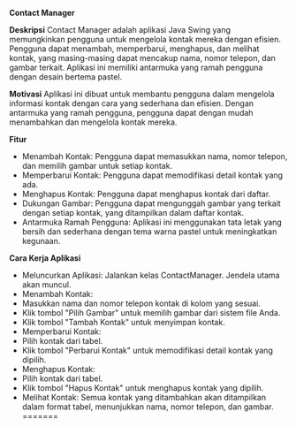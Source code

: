 **Contact Manager**

**Deskripsi**
Contact Manager adalah aplikasi Java Swing yang memungkinkan pengguna untuk mengelola kontak mereka dengan efisien. Pengguna dapat menambah, memperbarui, menghapus, dan melihat kontak, yang masing-masing dapat mencakup nama, nomor telepon, dan gambar terkait. Aplikasi ini memiliki antarmuka yang ramah pengguna dengan desain bertema pastel.

**Motivasi**
Aplikasi ini dibuat untuk membantu pengguna dalam mengelola informasi kontak dengan cara yang sederhana dan efisien. Dengan antarmuka yang ramah pengguna, pengguna dapat dengan mudah menambahkan dan mengelola kontak mereka.

**Fitur**
-	Menambah Kontak: Pengguna dapat memasukkan nama, nomor telepon, dan memilih gambar untuk setiap kontak.
-	Memperbarui Kontak: Pengguna dapat memodifikasi detail kontak yang ada.
-	Menghapus Kontak: Pengguna dapat menghapus kontak dari daftar.
-	Dukungan Gambar: Pengguna dapat mengunggah gambar yang terkait dengan setiap kontak, yang ditampilkan dalam daftar kontak.
-	Antarmuka Ramah Pengguna: Aplikasi ini menggunakan tata letak yang bersih dan sederhana dengan tema warna pastel untuk meningkatkan kegunaan.

**Cara Kerja Aplikasi**
-	Meluncurkan Aplikasi: Jalankan kelas ContactManager. Jendela utama akan muncul.
-	Menambah Kontak:
-	Masukkan nama dan nomor telepon kontak di kolom yang sesuai.
-	Klik tombol "Pilih Gambar" untuk memilih gambar dari sistem file Anda.
-	Klik tombol "Tambah Kontak" untuk menyimpan kontak.
-	Memperbarui Kontak:
-	Pilih kontak dari tabel.
-	Klik tombol "Perbarui Kontak" untuk memodifikasi detail kontak yang dipilih.
-	Menghapus Kontak:
-	Pilih kontak dari tabel.
-	Klik tombol "Hapus Kontak" untuk menghapus kontak yang dipilih.
-	Melihat Kontak: Semua kontak yang ditambahkan akan ditampilkan dalam format tabel, menunjukkan nama, nomor telepon, dan gambar. =======


